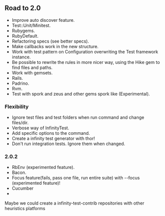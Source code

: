 ## Road to 2.0

* Improve auto discover feature.
* Test::Unit/Minitest.
* Rubygems.
* RubyDefault.
* Refactoring specs (see better specs).
* Make callbacks work in the new structure.
* Work with test pattern on Configuration overwriting the Test framework instance.
* Be possible to rewrite the rules in more nicer way, using the Hike gem to find files and paths.
* Work with gemsets.
* Rails.
* Padrino.
* Rvm.
* Test with spork and zeus and other gems spork like (Experimental).

### Flexibility

* Ignore test files and test folders when run command and change files/dir.
* Verbose way of InfinityTest.
* Add specific options to the command.
* Create a infinity test generator with thor!
* Don't run integration tests. Ignore them when changed.

### 2.0.2

* RbEnv (experimented feature).
* Bacon.
* Focus feature(fails, pass one file, run entire suite) with --focus (experimented feature)!
* Cucumber
*

Maybe we could create a infinity-test-contrib repositories with other heuristics platforms
